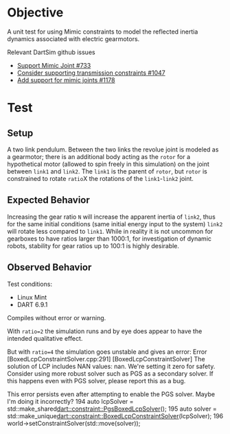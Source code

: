 # Objective
A unit test for using Mimic constraints to model the reflected inertia dynamics associated with electric gearmotors.

Relevant DartSim github issues
- [Support Mimic Joint #733](https://github.com/dartsim/dart/issues/733)
- [Consider supporting transmission constraints #1047](https://github.com/dartsim/dart/issues/1047)
- [Add support for mimic joints #1178](https://github.com/dartsim/dart/pull/1178)

# Test
## Setup
A two link pendulum. Between the two links the revolue joint is modeled as a gearmotor; there is an additional body acting as the `rotor` for a hypothetical motor (allowed to spin freely in this simulation) on the joint between `link1` and `link2`. The `link1` is the parent of `rotor`, but `rotor` is constrained to rotate `ratio`X the rotations of the `link1`-`link2` joint. 

## Expected Behavior
Increasing the gear ratio `N` will increase the apparent inertia of `link2`, thus for the same initial conditions (same initial energy input to the system) `link2` will rotate less compared to `link1`. While in reality it is not uncommon for gearboxes to have ratios larger than 1000:1, for investigation of dynamic robots, stability for gear ratios up to 100:1 is highly desirable. 

## Observed Behavior
Test conditions:
- Linux Mint 
- DART 6.9.1

Compiles without error or warning. 

With `ratio=2` the simulation runs and by eye does appear to have the intended qualitative effect.

But with `ratio=4` the simulation goes unstable and gives an error:
Error [BoxedLcpConstraintSolver.cpp:291] [BoxedLcpConstraintSolver] The solution of LCP includes NAN values: nan. We're setting it zero for safety. Consider using more robust solver such as PGS as a secondary solver. If this happens even with PGS solver, please report this as a bug.

This error persists even after attempting to enable the PGS solver. Maybe I'm doing it incorrectly?
194   auto lcpSolver = std::make_shared<dart::constraint::PgsBoxedLcpSolver>();
195   auto solver = std::make_unique<dart::constraint::BoxedLcpConstraintSolver>(lcpSolver);
196   world->setConstraintSolver(std::move(solver));

